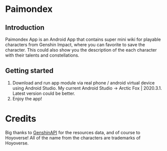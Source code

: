 # Paimondex

## Introduction

Paimondex App is an Android App that contains super mini wiki for playable characters from Genshin
Impact, where you can favorite to save the character. This could also show you the description of
the each character with their talents and constellations.

## Getting started

1. Download and run app module via real phone / android virtual device using Android Studio. My
   current Android Studio -> Arctic Fox | 2020.3.1. Latest version could be better.
2. Enjoy the app!

# Credits

Big thanks to [GenshinAPI](https://github.com/genshindev/api) for the resources data, and of course
to Hoyoverse!
All of the name from the characters are trademarks of Hoyoverse.
